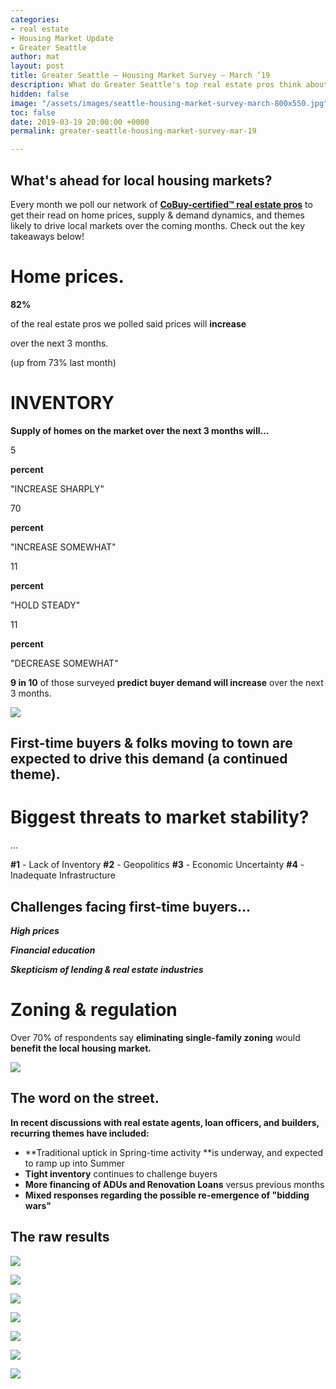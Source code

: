 ```yaml
---
categories:
- real estate
- Housing Market Update
- Greater Seattle
author: mat
layout: post
title: Greater Seattle – Housing Market Survey – March ’19
description: What do Greater Seattle's top real estate pros think about the market?
hidden: false
image: "/assets/images/seattle-housing-market-survey-march-800x550.jpg"
toc: false
date: 2019-03-19 20:00:00 +0000
permalink: greater-seattle-housing-market-survey-mar-19

---
```

## What's ahead for local housing markets?

Every month we poll our network of [**CoBuy-certified™ real estate pros**](https://www.gocobuy.com/certified-pro) to get their read on home prices, supply & demand dynamics, and themes likely to drive local markets over the coming months. Check out the key takeaways below!

# **Home prices.**

**82%**

of the real estate pros we polled said prices will **increase**

over the next 3 months.

(up from 73% last month)

# **INVENTORY**

**Supply of homes on the market over the next 3 months will...**

5

**percent**

"INCREASE SHARPLY"

70

**percent**

"INCREASE SOMEWHAT"

11

**percent**

"HOLD STEADY"

11

**percent**

"DECREASE SOMEWHAT"

**9 in 10** of those surveyed **predict buyer demand will increase** over the next 3 months.

![](/assets/images/new-homebuyers.jpg)

## **First-time buyers** & **folks moving to town** are expected to drive this demand (a continued theme).

# **Biggest threats to market stability?**

...

**#1** - Lack of Inventory
**#2** - Geopolitics
**#3** - Economic Uncertainty
**#4** - Inadequate Infrastructure

## Challenges facing first-time buyers...

**_High prices_**

**_Financial education_**

**_Skepticism of lending & real estate industries_**

# **Zoning & regulation**

Over 70% of respondents say **eliminating single-family zoning** would **benefit the local housing market.**

![](/assets/images/seattle-single-family-zoning-1.jpg)

## The word on the street.

**In recent discussions with real estate agents, loan officers, and builders, recurring themes have included:**

* **Traditional uptick in Spring-time activity **is underway, and expected to ramp up into Summer
* **Tight inventory** continues to challenge buyers
* **More financing of ADUs and Renovation Loans** versus previous months
* **Mixed responses regarding the possible re-emergence of "bidding wars"**

## The raw results

![](/assets/images/home-prices-in-seattle-march-2019.png)

![](/assets/images/supply-in-seattle-march-2019.png)

![](/assets/images/demand-in-seattle-march-2019.png)

![](/assets/images/drivers-of-housing-demand-in-seattle-march-2019.png)

![](/assets/images/threats-to-housing-market-stability-seattle-march-2019.png)

![](/assets/images/first-time-homebuyer-challenges-seattle-march-2019.png)

![](/assets/images/single-family-home-zoning-seattle-march-2019.png)